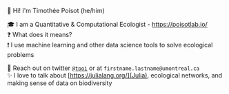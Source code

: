 :wave: Hi! I'm Timothée Poisot (he/him)

:mortar_board: I am a Quantitative & Computational Ecologist - https://poisotlab.io/   
:question: What does it means?   
:exclamation: I use machine learning and other data science tools to solve ecological problems

:speech_balloon: Reach out on twitter [`@tpoi`](http://twitter.com/tpoi) or at `firstname.lastname@umontreal.ca`   
:sparkles: I love to talk about [https://julialang.org/](Julia), ecological networks, and making sense of data on biodiversity



<!--
**tpoisot/tpoisot** is a ✨ _special_ ✨ repository because its `README.md` (this file) appears on your GitHub profile.

Here are some ideas to get you started:

- 🔭 I’m currently working on ...
- 🌱 I’m currently learning ...
- 👯 I’m looking to collaborate on ...
- 🤔 I’m looking for help with ...
- 💬 Ask me about ...
- 📫 How to reach me: ...
- 😄 Pronouns: ...
- ⚡ Fun fact: ...
-->
